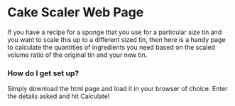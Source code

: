 # Cake Scaler Web Page #

If you have a recipe for a sponge that you use for a particular size tin and you want to scale this up to a different sized tin, then here is a handy page to calculate the quantities of ingredients you need based on the scaled volume ratio of the original tin and your new tin.

### How do I get set up? ###

Simply download the html page and load it in your browser of choice.
Enter the details asked and hit Calculate!
